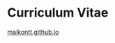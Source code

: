 <h1>Curriculum Vitae</h1>
<a font-size: "20px" href="https://maikontt.github.io" alt="Link do site">maikontt.github.io</a>

